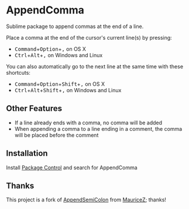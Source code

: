 # AppendComma
Sublime package to append commas at the end of a line.

Place a comma at the end of the cursor's current line(s) by pressing:
+ <kbd>Command</kbd>+<kbd>Option</kbd>+<kbd>,</kbd> on OS X
+ <kbd>Ctrl</kbd>+<kbd>Alt</kbd>+<kbd>,</kbd> on Windows and Linux

You can also automatically go to the next line at the same time with these shortcuts:
+ <kbd>Command</kbd>+<kbd>Option</kbd>+<kbd>Shift</kbd>+<kbd>,</kbd> on OS X
+ <kbd>Ctrl</kbd>+<kbd>Alt</kbd>+<kbd>Shift</kbd>+<kbd>,</kbd> on Windows and Linux

## Other Features
+ If a line already ends with a comma, no comma will be added
+ When appending a comma to a line ending in a comment, the comma will be placed before the comment

## Installation

Install [Package Control](https://packagecontrol.io/installation) and search for AppendComma

## Thanks

This project is a fork of [AppendSemiColon](https://github.com/MauriceZ/AppendSemiColon) from [MauriceZ](https://github.com/MauriceZ); thanks!
